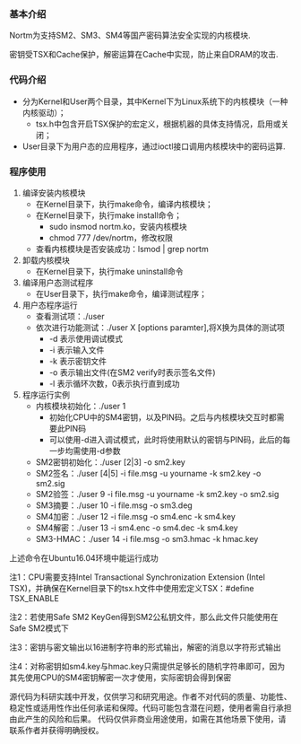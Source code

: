 ### 基本介绍
Nortm为支持SM2、SM3、SM4等国产密码算法安全实现的内核模块.

密钥受TSX和Cache保护，解密运算在Cache中实现，防止来自DRAM的攻击.

### 代码介绍
- 分为Kernel和User两个目录，其中Kernel下为Linux系统下的内核模块（一种内核驱动）；
	- tsx.h中包含开启TSX保护的宏定义，根据机器的具体支持情况，启用或关闭；
- User目录下为用户态的应用程序，通过ioctl接口调用内核模块中的密码运算.
### 程序使用
1. 编译安装内核模块
	- 在Kernel目录下，执行make命令，编译内核模块；
	- 在Kernel目录下，执行make install命令；
		- sudo insmod nortm.ko，安装内核模块
		- chmod 777 /dev/nortm，修改权限
	- 查看内核模块是否安装成功：lsmod | grep nortm
2. 卸载内核模块
   	- 在Kernel目录下，执行make uninstall命令
3. 编译用户态测试程序
	- 在User目录下，执行make命令，编译测试程序；
4. 用户态程序运行
	- 查看测试项：./user
	- 依次进行功能测试：./user X [options paramter],将X换为具体的测试项
		- -d 表示使用调试模式
		- -i 表示输入文件
		- -k 表示密钥文件
		- -o 表示输出文件(在SM2 verify时表示签名文件)
		- -l 表示循环次数，0表示执行直到成功
5. 程序运行实例
	- 内核模块初始化：./user 1
		- 初始化CPU中的SM4密钥，以及PIN码。之后与内核模块交互时都需要此PIN码
		- 可以使用-d进入调试模式，此时将使用默认的密钥与PIN码，此后的每一步均需使用-d参数
	- SM2密钥初始化：./user [2|3] -o sm2.key
	- SM2签名：./user [4|5] -i file.msg -u yourname -k sm2.key -o sm2.sig
	- SM2验签：./user 9 -i file.msg -u yourname -k sm2.key -o sm2.sig
	- SM3摘要：./user 10 -i file.msg -o sm3.deg
    - SM4加密：./user 12 -i file.msg -o sm4.enc -k sm4.key
    - SM4解密：./user 13 -i sm4.enc -o sm4.dec -k sm4.key
    - SM3-HMAC：./user 14 -i file.msg -o sm3.hmac -k hmac.key
 			

上述命令在Ubuntu16.04环境中能运行成功

注1：CPU需要支持Intel Transactional Synchronization Extension (Intel TSX)，并确保在Kernel目录下的tsx.h文件中使用宏定义TSX：#define TSX_ENABLE

注2：若使用Safe SM2 KeyGen得到SM2公私钥文件，那么此文件只能使用在Safe SM2模式下

注3：密钥与密文输出以16进制字符串的形式输出，解密的消息以字符形式输出

注4：对称密钥如sm4.key与hmac.key只需提供足够长的随机字符串即可，因为其先使用CPU的SM4密钥解密一次才使用，实际密钥会得到保密

  

源代码为科研实践中开发，仅供学习和研究用途。作者不对代码的质量、功能性、稳定性或适用性作出任何承诺和保障。代码可能包含潜在问题，使用者需自行承担由此产生的风险和后果。 代码仅供非商业用途使用，如需在其他场景下使用，请联系作者并获得明确授权。

